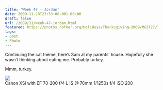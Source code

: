 ```yaml
---
title: 'Week 47 - Jordan'
date: 2009-11-28T23:53:00.001-06:00
draft: false
url: /2009/11/week-47-jordan.html
featured: https://photos.hofker.org/Holidays/Thanksgiving-2009/MG2727/730396529_Q6kts-L.jpg
tags: 
- post
- Photo
---
```


Continuing the cat theme, here’s Sam at my parents’ house. Hopefully she wasn’t thinking about eating me. Probably turkey.

Mmm, turkey.

[![](https://photos.hofker.org/Holidays/Thanksgiving-2009/MG2727/730396529_Q6kts-L.jpg)](https://photos.hofker.org/Holidays/Thanksgiving-2009/10519019_sDgRN#730396529_Q6kts-X2-LB)  
Canon XSi with EF 70-200 f/4 L IS @ 70mm 1/1250s f/4 ISO 200